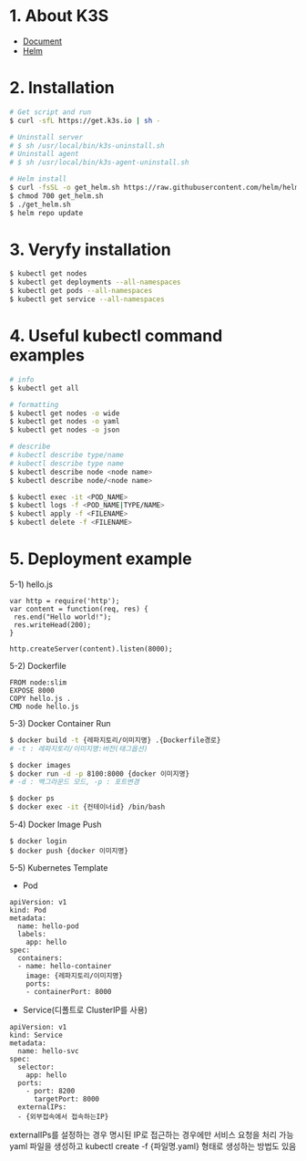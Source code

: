 # 1. About K3S
- [Document](https://docs.k3s.io/)
- [Helm](https://helm.sh/docs/)

# 2. Installation
```bash
# Get script and run
$ curl -sfL https://get.k3s.io | sh -

# Uninstall server
# $ sh /usr/local/bin/k3s-uninstall.sh
# Uninstall agent
# $ sh /usr/local/bin/k3s-agent-uninstall.sh

# Helm install
$ curl -fsSL -o get_helm.sh https://raw.githubusercontent.com/helm/helm/main/scripts/get-helm-3
$ chmod 700 get_helm.sh
$ ./get_helm.sh
$ helm repo update
```

# 3. Veryfy installation
```bash
$ kubectl get nodes
$ kubectl get deployments --all-namespaces
$ kubectl get pods --all-namespaces
$ kubectl get service --all-namespaces
```

# 4. Useful kubectl command examples
```bash
# info
$ kubectl get all

# formatting
$ kubectl get nodes -o wide
$ kubectl get nodes -o yaml
$ kubectl get nodes -o json

# describe
# kubectl describe type/name
# kubectl describe type name
$ kubectl describe node <node name>
$ kubectl describe node/<node name>

$ kubectl exec -it <POD_NAME>
$ kubectl logs -f <POD_NAME|TYPE/NAME>
$ kubectl apply -f <FILENAME>
$ kubectl delete -f <FILENAME>
```

# 5. Deployment example
5-1) hello.js
```
var http = require('http');
var content = function(req, res) {
 res.end("Hello world!");
 res.writeHead(200);
}

http.createServer(content).listen(8000);
```

5-2) Dockerfile
```
FROM node:slim
EXPOSE 8000
COPY hello.js .
CMD node hello.js
```

5-3) Docker Container Run
```bash
$ docker build -t {레파지토리/이미지명} .{Dockerfile경로}
# -t : 레파지토리/이미지명:버전(태그옵션)

$ docker images
$ docker run -d -p 8100:8000 {docker 이미지명}
# -d : 백그라운드 모드, -p : 포트변경

$ docker ps
$ docker exec -it {컨테이너id} /bin/bash
```

5-4) Docker Image Push
```
$ docker login
$ docker push {docker 이미지명}
```

5-5) Kubernetes Template
- Pod
```
apiVersion: v1
kind: Pod
metadata:
  name: hello-pod
  labels:
    app: hello
spec:
  containers:
  - name: hello-container
    image: {레파지토리/이미지명}
    ports:
    - containerPort: 8000
```

- Service(디폴트로 ClusterIP를 사용)
```
apiVersion: v1
kind: Service
metadata:
  name: hello-svc
spec:
  selector:
    app: hello
  ports:
    - port: 8200
      targetPort: 8000
  externalIPs:
  - {외부접속에서 접속하는IP}
```

externalIPs를 설정하는 경우 명시된 IP로 접근하는 경우에만 서비스 요청을 처리 가능
yaml 파일을 생성하고 kubectl create -f {파일명.yaml} 형태로 생성하는 방법도 있음
